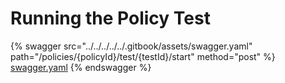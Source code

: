 # Running the Policy Test

{% swagger src="../../../../../.gitbook/assets/swagger.yaml" path="/policies/{policyId}/test/{testId}/start" method="post" %}
[swagger.yaml](../../../../../.gitbook/assets/swagger.yaml)
{% endswagger %}
